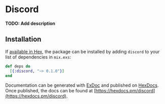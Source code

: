 # Discord

**TODO: Add description**

## Installation

If [available in Hex](https://hex.pm/docs/publish), the package can be installed
by adding `discord` to your list of dependencies in `mix.exs`:

```elixir
def deps do
  [{:discord, "~> 0.1.0"}]
end
```

Documentation can be generated with [ExDoc](https://github.com/elixir-lang/ex_doc)
and published on [HexDocs](https://hexdocs.pm). Once published, the docs can
be found at [https://hexdocs.pm/discord](https://hexdocs.pm/discord).

